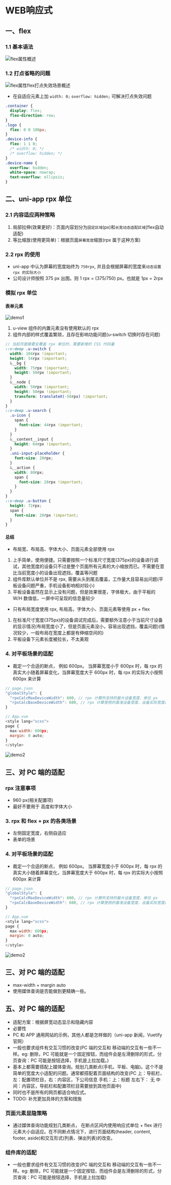 # WEB响应式

## 一、flex

### 1.1 基本语法

![flex属性概述](./img/WEB响应式布局/flex属性概述.jpg)

### 1.2 打点省略的问题

![flex属性flex打点失效场景概述](./img/WEB响应式布局/flex打点失效场景.jpg)

* 在自适应元素上加 `width: 0;` `overflow: hidden;` 可解决打点失效问题

```css
.container {
  display: flex;
  flex-direction: row;
}
.logo {
  flex: 0 0 100px;
}
.device-info {
  flex: 1 1 0;
  /* width: 0; */  
  /* overflow: hidden; */
}
.device-name {
  overflow: hidden;
  white-space: nowrap;
  text-overflow: ellipsis;
}
```

## 二、uni-app rpx 单位

### 2.1 内容适应两种策略

1. 局部拉伸(效果更好)：页面内容划分为`固定区域`(px)和`长宽动态适配区域`(flex自动适配)
2. 等比缩放(使用更简单)：根据页面`屏幕宽度`缩放(rpx 属于这种方案)

### 2.2 rpx 的使用

* uni-app 中认为屏幕的宽度始终为 `750rpx`, 并且会根据屏幕的宽度来`动态设置 rpx 的实际大小`
* 公司设计师按照 375 px 出图。则 1 rpx = (375/750) px。也就是 1px = 2rpx

### 模拟 rpx 单位

#### 表单元素

![demo1](./img/WEB响应式布局/demo1.png)

1. u-view 组件的内置元素没有使用默认的 rpx
2. 组件内部的样式覆盖繁琐，且存在影响功能问题(u-switch 切换时存在问题)

```scss
// 当前页面需要全覆盖 rpx 单位时，需要新增的 CSS 代码量
::v-deep .u-switch {
  width: 104rpx !important;
  height: 54rpx !important;
  &__bg {
    width: 75rpx !important;
    height: 50rpx !important;
  }
  &__node {
    width: 50rpx !important;
    height: 50rpx !important;
    transform: translateX(-50rpx) !important;
  }
}
::v-deep .u-search {
  .u-icon {
    span {
      font-size: 44rpx !important;
    }
  }
  &__content__input {
    height: 64rpx !important;
  }
  .uni-input-placeholder {
    font-size: 28rpx;
  }
  &__action {
    width: 80rpx;
    span {
      font-size: 28rpx !important;
    }
  }
}
::v-deep .u-button {
  height: 72rpx;
  span {
    font-size: 28rpx !important;
  }
}
```

#### 总结

* 布局宽、布局高、字体大小、页面元素全部使用 rpx

1. 上手简单，使用便捷。只需要按照一个标准尺寸宽度(375px)的设备进行调试，其他宽度的设备只不过是整个页面所有元素的大小缩放而已。不需要在意比当前宽度小的设备出现遮挡，覆盖等问题
2. 组件库默认单位并不是 rpx, 需要从头到尾去覆盖，工作量大且容易出问题(平板设备问题严重，手机设备影响相对较小)
3. 平板设备虽然在显示上没有问题，但是效果很差，字体极大，由于平板的 W/H 数值低，一屏中可呈现的信息量较少

* 只有布局宽度使用 rpx, 布局高，字体大小、页面元素等使用 px + flex

1. 在标准尺寸宽度(375px)的设备调试完成后，需要额外注意小于当前尺寸设备的显示情况(布局宽度小了，但是页面元素没小，容易出现遮挡，覆盖问题)(情况较少，一般布局在宽度上都是有伸缩空间的)
2. 平板设备下元素长度被拉长，不太美观

### 4. 对平板场景的适配

* 裁定一个合适的断点， 例如 600px。 当屏幕宽度小于 600px 时，每 rpx 的真实大小随着屏幕变化，当屏幕宽度大于 600px 时，每 rpx 的实际大小按照 600px 来计算

```js
// page.json 
"globalStyle": {
  "rpxCalcMaxDeviceWidth": 600, // rpx 计算所支持的最大设备宽度，单位 px
  "rpxCalcBaseDeviceWidth": 600, // rpx 计算使用的基准设备宽度，设备实际宽度超出 rpx 计算所支持的最大设备宽度时将按基准宽度计算，单位 px
}

// App.vue
<style lang="scss">
page {
  max-width: 600px;
  margin: 0 auto;
}
</style>
```

![demo2](./img/WEB响应式布局/demo2.png)

## 三、对 PC 端的适配


### rpx 注意事项

* 960 px(相关配置项)
* 最好不要用于 高度和字体大小

### 3. rpx 和 flex + px 的各类场景

* 左侧固定宽度，右侧自适应
* 表单的场景

### 4. 对平板场景的适配

* 裁定一个合适的断点， 例如 600px。 当屏幕宽度小于 600px 时，每 rpx 的真实大小随着屏幕变化，当屏幕宽度大于 600px 时，每 rpx 的实际大小按照 600px 来计算

```js
// page.json 
"globalStyle": {
  "rpxCalcMaxDeviceWidth": 600, // rpx 计算所支持的最大设备宽度，单位 px
  "rpxCalcBaseDeviceWidth": 600, // rpx 计算使用的基准设备宽度，设备实际宽度超出 rpx 计算所支持的最大设备宽度时将按基准宽度计算，单位 px
}

// App.vue
<style lang="scss">
page {
  max-width: 600px;
  margin: 0 auto;
}
</style>
```

![demo2](./img/WEB响应式布局/demo2.png)

## 三、对 PC 端的适配

* max-width + margin auto
* 使用媒体查询是否能做到更精确一些。

## 五、对 PC 端的适配

* 适配方案：根据屏宽动态显示和隐藏内容
* 必要性
* PC 和 APP 通用网站的示例，其他人都是怎样做的（uni-app 新闻，Vuetify 官网）
* 一般也要求组件有交互习惯的改变(PC 端的交互和 移动端的交互有一些不一样。eg: 删除，PC 可能就是一个固定按钮，而组件会是左滑删除的形式，分页查询：PC 可能是按钮选择，手机是上拉加载。)
* 基本上都需要搭配上媒体查询。规划几类断点(手机，平板、电脑)。这个不是简单的宽度大小适配的问题。通常都搭配着页面结构的改变(PC 上：导航栏，左：配置项栏目，右：内容区，下公司信息  手机：上：标题  左右下： 无  中间：内容区，导航栏和配置项栏目需要放到其他页面中)
* 同时也不是所有的网页都适合响应式。
* TODO: 补充更加具体的方案和措施

### 页面元素显隐策略

* 通过媒体查询功能规划几类断点， 在断点区间内使用响应式单位 + flex 进行元素大小自适应。在不同断点情况下，进行页面结构(header, content, footer, aside)和交互形式(列表、弹出列表)的改变。

### 组件库的适配

* 一般也要求组件有交互习惯的改变(PC 端的交互和 移动端的交互有一些不一样。eg: 删除，PC 可能就是一个固定按钮，而组件会是左滑删除的形式，分页查询：PC 可能是按钮选择，手机是上拉加载)